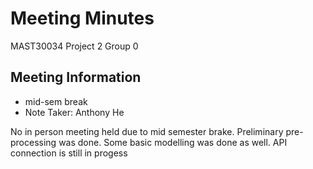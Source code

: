 # Meeting Minutes
MAST30034 Project 2 Group 0
## Meeting Information
* mid-sem break
* Note Taker: Anthony He

No in person meeting held due to mid semester brake. Preliminary pre-processing was done. Some basic modelling was done as well. API connection is still in progess
